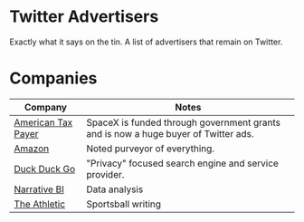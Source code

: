 # Twitter Advertisers
Exactly what it says on the tin. A list of advertisers that remain on Twitter. 

# Companies
Company | Notes
--- | ---
[American Tax Payer](https://www.cnbc.com/2022/11/14/spacex-just-bought-a-big-ad-campaign-on-twitter-for-starlink.html) | SpaceX is funded through government grants and is now a huge buyer of Twitter ads.
[Amazon](https://amazon.com) | Noted purveyor of everything.
[Duck Duck Go](https://duckduckgo.com) | "Privacy" focused search engine and service provider. 
[Narrative BI](https://narrative.bi) | Data analysis
[The Athletic](https://theathletic.com) | Sportsball writing 
